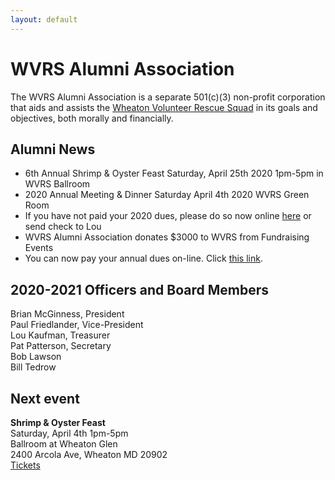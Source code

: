 ```yaml
---
layout: default
---
```


<h1 class="sr-only">WVRS Alumni Association</h1>
<p>The WVRS Alumni Association is a separate 501(c)(3) non-profit corporation that aids and assists the <a href="https://wvrs.org" target="_blank">Wheaton Volunteer Rescue Squad</a> in its goals and objectives, both morally and financially.</p>

<h2 class="h4">Alumni News</h2>
<ul>
<li>6th Annual Shrimp & Oyster Feast Saturday, April 25th 2020 1pm-5pm in WVRS Ballroom</li>
<li>2020 Annual Meeting & Dinner Saturday April 4th 2020 WVRS Green Room</li>
<li>If you have not paid your 2020 dues, please do so now online <a href="{{ '/member-dues/' | relative_url }}">here</a> or send check to Lou</li>
<li>WVRS Alumni Association donates $3000 to WVRS from Fundraising Events</li>
<li>You can now pay your annual dues on-line.  Click <a href="{{ '/member-dues/' | relative_url }}">this link</a>.</li>
</ul>

<h2 class="h4">2020-2021 Officers and Board Members</h2>
Brian McGinness, President
<br />Paul Friedlander, Vice-President
<br />Lou Kaufman, Treasurer
<br />Pat Patterson, Secretary
<br />Bob Lawson
<br />Bill Tedrow

<h2 class="h4">Next event</h2>
<strong>Shrimp & Oyster Feast</strong>
<br />Saturday, April 4th 1pm-5pm
<br />Ballroom at Wheaton Glen
<br />2400 Arcola Ave, Wheaton MD 20902
<br /><a href="{{ '/events/2020-shrimp-and-oyster' | relative_url }}">Tickets</a>
